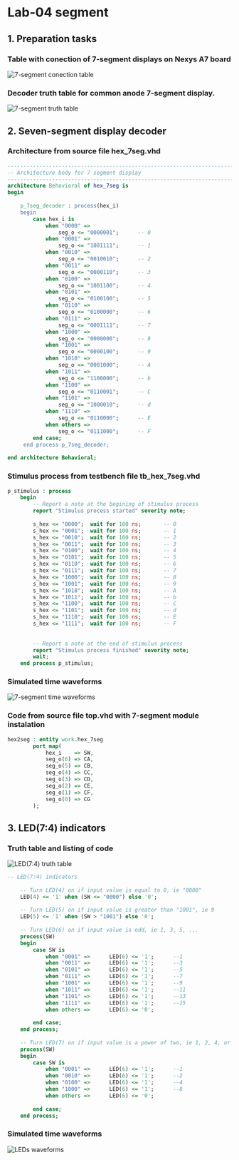 # Lab-04 segment
## 1. Preparation tasks 

### Table with conection of 7-segment displays on Nexys A7 board
![7-segment conection table](images/7segmentConection.png)

### Decoder truth table for common anode 7-segment display.
![7-segment truth table](images/7segmentTable.png)

## 2. Seven-segment display decoder
### Architecture from source file hex_7seg.vhd
```vhdl
------------------------------------------------------------------------
-- Architecture body for 7 segment display
------------------------------------------------------------------------
architecture Behavioral of hex_7seg is
begin
    
    p_7seg_decoder : process(hex_i)
    begin
        case hex_i is
            when "0000" =>
                seg_o <= "0000001";      -- 0
            when "0001" =>
                seg_o <= "1001111";      -- 1
            when "0010" =>
                seg_o <= "0010010";      -- 2
            when "0011" =>
                seg_o <= "0000110";      -- 3
            when "0100" =>
                seg_o <= "1001100";      -- 4
            when "0101" =>
                seg_o <= "0100100";      -- 5
            when "0110" =>
                seg_o <= "0100000";      -- 6
            when "0111" =>
                seg_o <= "0001111";      -- 7
            when "1000" =>
                seg_o <= "0000000";      -- 8
            when "1001" =>
                seg_o <= "0000100";      -- 9
            when "1010" =>
                seg_o <= "0001000";      -- A
            when "1011" =>
                seg_o <= "1100000";      -- b
            when "1100" =>
                seg_o <= "0110001";      -- C
            when "1101" =>
                seg_o <= "1000010";      -- d
            when "1110" =>
                seg_o <= "0110000";      -- E
            when others =>
                seg_o <= "0111000";      -- F
        end case;
     end process p_7seg_decoder;
                
end architecture Behavioral;
```
### Stimulus process from testbench file tb_hex_7seg.vhd
```vhdl
p_stimulus : process
    begin
        -- Report a note at the begining of stimulus process
        report "Stimulus process started" severity note;
        
        s_hex <= "0000";  wait for 100 ns;       -- 0
        s_hex <= "0001";  wait for 100 ns;       -- 1
        s_hex <= "0010";  wait for 100 ns;       -- 2
        s_hex <= "0011";  wait for 100 ns;       -- 3
        s_hex <= "0100";  wait for 100 ns;       -- 4
        s_hex <= "0101";  wait for 100 ns;       -- 5
        s_hex <= "0110";  wait for 100 ns;       -- 6
        s_hex <= "0111";  wait for 100 ns;       -- 7
        s_hex <= "1000";  wait for 100 ns;       -- 8
        s_hex <= "1001";  wait for 100 ns;       -- 9
        s_hex <= "1010";  wait for 100 ns;       -- A
        s_hex <= "1011";  wait for 100 ns;       -- b
        s_hex <= "1100";  wait for 100 ns;       -- C
        s_hex <= "1101";  wait for 100 ns;       -- d
        s_hex <= "1110";  wait for 100 ns;       -- E
        s_hex <= "1111";  wait for 100 ns;       -- F
                
        
        -- Report a note at the end of stimulus process
        report "Stimulus process finished" severity note;
        wait;
    end process p_stimulus;
```
### Simulated time waveforms
![7-segment time waveforms](images/7segTimeWaveforms.png)

### Code from source file top.vhd with 7-segment module instalation
```vhdl
hex2seg : entity work.hex_7seg
        port map(
            hex_i    => SW,
            seg_o(6) => CA,
            seg_o(5) => CB,
            seg_o(4) => CC,
            seg_o(3) => CD,
            seg_o(2) => CE,
            seg_o(1) => CF,
            seg_o(0) => CG
        );
```

## 3. LED(7:4) indicators
### Truth table and listing of code
![LED(7:4) truth table](images/LED(7_4).png)

```vhdl
-- LED(7:4) indicators
    
    -- Turn LED(4) on if input value is equal to 0, ie "0000"
    LED(4) <= '1' when (SW <= "0000") else '0';
    
    -- Turn LED(5) on if input value is greater than "1001", ie 9
    LED(5) <= '1' when (SW > "1001") else '0';
    
    -- Turn LED(6) on if input value is odd, ie 1, 3, 5, ...
    process(SW)
    begin
        case SW is
            when "0001" =>      LED(6) <= '1';      --1
            when "0011" =>      LED(6) <= '1';      --3
            when "0101" =>      LED(6) <= '1';      --5
            when "0111" =>      LED(6) <= '1';      --7
            when "1001" =>      LED(6) <= '1';      --9
            when "1011" =>      LED(6) <= '1';      --11
            when "1101" =>      LED(6) <= '1';      --13
            when "1111" =>      LED(6) <= '1';      --15
            when others =>      LED(6) <= '0';
            
        end case;
    end process;
    
    -- Turn LED(7) on if input value is a power of two, ie 1, 2, 4, or 8
    process(SW)
    begin
        case SW is
            when "0001" =>      LED(6) <= '1';      --1
            when "0010" =>      LED(6) <= '1';      --2
            when "0100" =>      LED(6) <= '1';      --4
            when "1000" =>      LED(6) <= '1';      --8
            when others =>      LED(6) <= '0';
            
        end case;
    end process;

```
### Simulated time waveforms
![LEDs waveforms](images/LEDsWaveforms.png)
